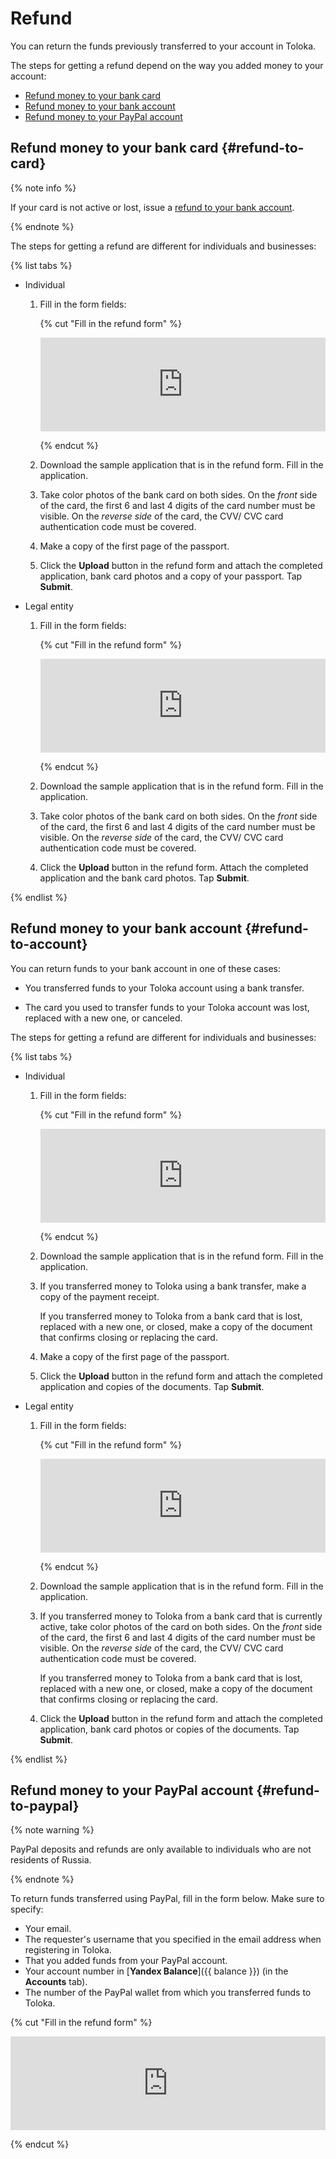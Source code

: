 # Refund

You can return the funds previously transferred to your account in Toloka.

The steps for getting a refund depend on the way you added money to your account:

- [Refund money to your bank card](#refund-to-card)
- [Refund money to your bank account](#refund-to-account)
- [Refund money to your PayPal account](#refund-to-paypal)

## Refund money to your bank card {#refund-to-card}

{% note info %}

If your card is not active or lost, issue a [refund to your bank account](#refund-to-account).

{% endnote %}

The steps for getting a refund are different for individuals and businesses:

{% list tabs %}

- Individual

  1. Fill in the form fields:

      {% cut "Fill in the refund form" %}

      <iframe width="100%" frameborder="0" src="https://forms.yandex.com/surveys/10015629/?lang=en&iframe=1&service=toloka-ai"></iframe>

      {% endcut %}

  1. Download the sample application that is in the refund form. Fill in the application.

  1. Take color photos of the bank card on both sides. On the _front_ side of the card, the first 6 and last 4 digits of the card number must be visible. On the _reverse side_ of the card, the CVV/ CVC card authentication code must be covered.

  1. Make a copy of the first page of the passport.

  1. Click the **Upload** button in the refund form and attach the completed application, bank card photos and a copy of your passport. Tap **Submit**.

- Legal entity

  1. Fill in the form fields:

      {% cut "Fill in the refund form" %}

      <iframe width="100%" frameborder="0" src="https://forms.yandex.com/surveys/10015629/?lang=en&iframe=1&service=toloka-ai"></iframe>

      {% endcut %}

  1. Download the sample application that is in the refund form. Fill in the application.

  1. Take color photos of the bank card on both sides. On the _front_ side of the card, the first 6 and last 4 digits of the card number must be visible. On the _reverse side_ of the card, the CVV/ CVC card authentication code must be covered.

  1. Click the **Upload** button in the refund form. Attach the completed application and the bank card photos. Tap **Submit**.

{% endlist %}

## Refund money to your bank account {#refund-to-account}

You can return funds to your bank account in one of these cases:

- You transferred funds to your Toloka account using a bank transfer.

- The card you used to transfer funds to your Toloka account was lost, replaced with a new one, or canceled.

The steps for getting a refund are different for individuals and businesses:

{% list tabs %}

- Individual

  1. Fill in the form fields:

      {% cut "Fill in the refund form" %}

      <iframe width="100%" frameborder="0" src="https://forms.yandex.com/surveys/10015629/?lang=en&iframe=1&service=toloka-ai"></iframe>

      {% endcut %}

  1. Download the sample application that is in the refund form. Fill in the application.

  1. If you transferred money to Toloka using a bank transfer, make a copy of the payment receipt.

       If you transferred money to Toloka from a bank card that is lost, replaced with a new one, or closed, make a copy of the document that confirms closing or replacing the card.

  1. Make a copy of the first page of the passport.

  1. Click the **Upload** button in the refund form and attach the completed application and copies of the documents. Tap **Submit**.

- Legal entity

  1. Fill in the form fields:

      {% cut "Fill in the refund form" %}

      <iframe width="100%" frameborder="0" src="https://forms.yandex.com/surveys/10015629/?lang=en&iframe=1&service=toloka-ai"></iframe>

      {% endcut %}

  1. Download the sample application that is in the refund form. Fill in the application.

  1. If you transferred money to Toloka from a bank card that is currently active, take color photos of the card on both sides. On the _front_ side of the card, the first 6 and last 4 digits of the card number must be visible. On the _reverse side_ of the card, the CVV/ CVC card authentication code must be covered.

      If you transferred money to Toloka from a bank card that is lost, replaced with a new one, or closed, make a copy of the document that confirms closing or replacing the card.

  1. Click the **Upload** button in the refund form and attach the completed application, bank card photos or copies of the documents. Tap **Submit**.

{% endlist %}

## Refund money to your PayPal account {#refund-to-paypal}

{% note warning %}

PayPal deposits and refunds are only available to individuals who are not residents of Russia.

{% endnote %}

To return funds transferred using PayPal, fill in the form below. Make sure to specify:

- Your email.
- The requester's username that you specified in the email address when registering in Toloka.
- That you added funds from your PayPal account.
- Your account number in [**Yandex Balance**]({{ balance }}) (in the **Accounts** tab).
- The number of the PayPal wallet from which you transferred funds to Toloka.

{% cut "Fill in the refund form" %}

<iframe width="100%" frameborder="0" src="https://forms.yandex.com/surveys/10015629/?lang=en&iframe=1&service=toloka-ai"></iframe>

{% endcut %}